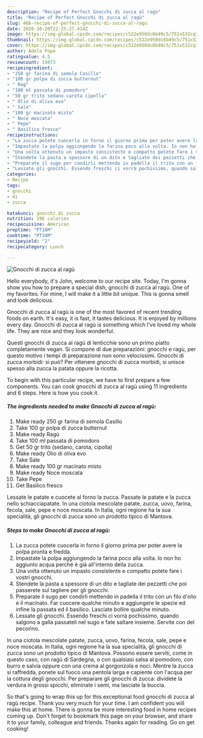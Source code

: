 ```yaml
---
description: "Recipe of Perfect Gnocchi di zucca al ragù"
title: "Recipe of Perfect Gnocchi di zucca al ragù"
slug: 466-recipe-of-perfect-gnocchi-di-zucca-al-ragu
date: 2020-10-20T22:25:27.414Z
image: https://img-global.cpcdn.com/recipes/c522e950dc6b49c5/751x532cq70/gnocchi-di-zucca-al-ragu-recipe-main-photo.jpg
thumbnail: https://img-global.cpcdn.com/recipes/c522e950dc6b49c5/751x532cq70/gnocchi-di-zucca-al-ragu-recipe-main-photo.jpg
cover: https://img-global.cpcdn.com/recipes/c522e950dc6b49c5/751x532cq70/gnocchi-di-zucca-al-ragu-recipe-main-photo.jpg
author: Adele Pope
ratingvalue: 4.5
reviewcount: 14873
recipeingredient:
- "250 gr farina di semola Casillo"
- "100 gr polpa di zucca butternut"
- " Rag"
- "100 ml passata di pomodoro"
- "50 gr trito sedano carota cipolla"
- " Olio di oliva evo"
- " Sale"
- "100 gr macinato misto"
- " Noce moscata"
- " Pepe"
- " Basilico fresco"
recipeinstructions:
- "La zucca potete cuocerla in forno il giorno prima per poter avere la polpa pronta e fredda."
- "Impastate la polpa aggiungendo la farina poco alla volta. Io non ho aggiunto acqua perché è già all&#39;interno della zucca."
- "Una volta ottenuto un impasto consistente e compatto potete fare i vostri gnocchi."
- "Stendete la pasta a spessore di un dito e tagliate dei pezzetti che poi passerete sul tagliere per gli gnocchi."
- "Preparate il sugo per condirli mettendo in padella il trito con un filo d&#39;olio e il macinato. Far cuocere qualche minuto e aggiungere le spezie ed infine la passata ed il basilico. Lasciate bollire qualche minuto."
- "Lessate gli gnocchi. Essendo freschi ci vorrà pochissimo, quando salgono a galla passateli nel sugo e fate saltare insieme. Servite con del pecorino."
categories:
- Recipe
tags:
- gnocchi
- di
- zucca

katakunci: gnocchi di zucca 
nutrition: 196 calories
recipecuisine: American
preptime: "PT16M"
cooktime: "PT34M"
recipeyield: "2"
recipecategory: Lunch

---
```



![Gnocchi di zucca al ragù](https://img-global.cpcdn.com/recipes/c522e950dc6b49c5/751x532cq70/gnocchi-di-zucca-al-ragu-recipe-main-photo.jpg)

Hello everybody, it's John, welcome to our recipe site. Today, I'm gonna show you how to prepare a special dish, gnocchi di zucca al ragù. One of my favorites. For mine, I will make it a little bit unique. This is gonna smell and look delicious.

Gnocchi di zucca al ragù is one of the most favored of recent trending foods on earth. It's easy, it is fast, it tastes delicious. It is enjoyed by millions every day. Gnocchi di zucca al ragù is something which I've loved my whole life. They are nice and they look wonderful.

Questi gnocchi di zucca al ragù di lenticchie sono un primo piatto completamente vegan. Si compone di due preparazioni: gnocchi e ragù, per questo motivo i tempi di preparazione non sono velocissimi. Gnocchi di zucca morbidi: si può? Per ottenere gnocchi di zucca morbidi, si unisce spesso alla zucca la patata oppure la ricotta.


To begin with this particular recipe, we have to first prepare a few components. You can cook gnocchi di zucca al ragù using 11 ingredients and 6 steps. Here is how you cook it.

<!--inarticleads1-->

##### The ingredients needed to make Gnocchi di zucca al ragù:

1. Make ready 250 gr farina di semola Casillo
1. Take 100 gr polpa di zucca butternut
1. Make ready  Ragù
1. Take 100 ml passata di pomodoro
1. Get 50 gr trito (sedano, carota, cipolla)
1. Make ready  Olio di oliva evo
1. Take  Sale
1. Make ready 100 gr macinato misto
1. Make ready  Noce moscata
1. Take  Pepe
1. Get  Basilico fresco


Lessate le patate e cuocete al forno la zucca. Passate le patate e la zucca nello schiacciapatate. In una ciotola mescolate patate, zucca, uovo, farina, fecola, sale, pepe e noce moscata. In Italia, ogni regione ha la sua specialità, gli gnocchi di zucca sono un prodotto tipico di Mantova. 

<!--inarticleads2-->

##### Steps to make Gnocchi di zucca al ragù:

1. La zucca potete cuocerla in forno il giorno prima per poter avere la polpa pronta e fredda.
1. Impastate la polpa aggiungendo la farina poco alla volta. Io non ho aggiunto acqua perché è già all&#39;interno della zucca.
1. Una volta ottenuto un impasto consistente e compatto potete fare i vostri gnocchi.
1. Stendete la pasta a spessore di un dito e tagliate dei pezzetti che poi passerete sul tagliere per gli gnocchi.
1. Preparate il sugo per condirli mettendo in padella il trito con un filo d&#39;olio e il macinato. Far cuocere qualche minuto e aggiungere le spezie ed infine la passata ed il basilico. Lasciate bollire qualche minuto.
1. Lessate gli gnocchi. Essendo freschi ci vorrà pochissimo, quando salgono a galla passateli nel sugo e fate saltare insieme. Servite con del pecorino.


In una ciotola mescolate patate, zucca, uovo, farina, fecola, sale, pepe e noce moscata. In Italia, ogni regione ha la sua specialità, gli gnocchi di zucca sono un prodotto tipico di Mantova. Possono essere serviti, come in questo caso, con ragù di Sardegna, o con qualsiasi salsa al pomodoro, con burro e salvia oppure con una crema al gorgonzola e noci. Mentre la zucca si raffredda, ponete sul fuoco una pentola larga e capiente con l&#39;acqua per la cottura degli gnocchi. Per preparare gli gnocchi di zucca: dividete la verdura in grossi spicchi, eliminate i semi, ma lasciate la buccia. 

So that's going to wrap this up for this exceptional food gnocchi di zucca al ragù recipe. Thank you very much for your time. I am confident you will make this at home. There is gonna be more interesting food in home recipes coming up. Don't forget to bookmark this page on your browser, and share it to your family, colleague and friends. Thanks again for reading. Go on get cooking!
